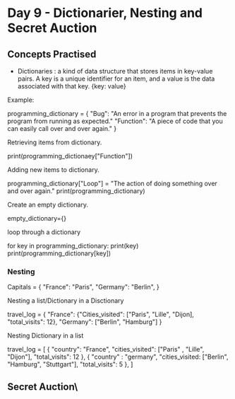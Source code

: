 # Day 9 - Dictionarier, Nesting and Secret Auction
## Concepts Practised
- Dictionaries : a kind of data structure that stores items in key-value pairs. A key is a unique identifier for an item, and a value is the data associated with that key.
     {key: value}

 Example:

 programming_dictionary = {
    "Bug": "An error in a program that prevents the program from running as expected."
    "Function": "A piece of code that you can easily call over and over again."
 }    

 Retrieving items from dictionary.

 print(programming_dictionaey["Function"])


Adding new items to dictionary.

programming_dictionary["Loop"] = "The action of doing something over and over again."
print(programming_dictionary)

Create an empty dictionary.

empty_dictionary={}

loop through a dictionary

for key in programming_dictionary:
    print(key)
    print(programming_dictionary[key])


### Nesting

Capitals = {
    "France": "Paris",
    "Germany": "Berlin",
}

Nesting a list/Dictionary in a Disctionary

travel_log = {
    "France": {"Cities_visited": ["Paris", "Lille", "Dijon], "total_visits": 12},
    "Germany": ["Berlin", "Hamburg"]
}


Nesting Dictionary in a list

travel_log = [
    {
        "country": "France",
        "cities_visited": ["Paris" , "Lille", "Dijon"],
        "total_visits": 12
    },
    {
        "country" : "germany",
        "cities_visited: ["Berlin", "Hamburg", "Stuttgart"],
        "total_visits": 5
    },
]


## Secret Auction\